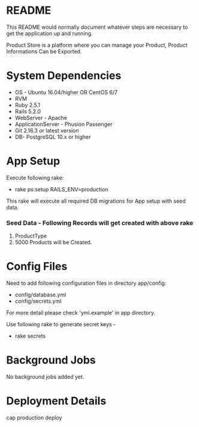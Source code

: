 # README

This README would normally document whatever steps are necessary to get the
application up and running.

Product Store is a platform where you can manage your Product, Product Informations Can be Exported.

# System Dependencies

* OS - Ubuntu 16.04/higher OR CentOS 6/7
* RVM
* Ruby 2.5.1
* Rails 5.2.0
* WebServer - Apache
* ApplicationServer - Phusion Passenger
* Git 2.16.3 or latest version
* DB- PostgreSQL 10.x or higher

# App Setup

Execute following rake:
* rake ps:setup RAILS_ENV=production

This rake will execute all required DB migrations for App setup with seed data.
### Seed Data - Following Records will get created with above rake
1. ProductType
2. 5000 Products will be Created.

# Config Files
Need to add following configuration files in directory app/config:
* config/database.yml
* config/secrets.yml

For more detail please check 'yml.example' in app directory.

Use following rake to generate secret keys -
* rake secrets

# Background Jobs

No background jobs added yet.

# Deployment Details

cap production deploy
